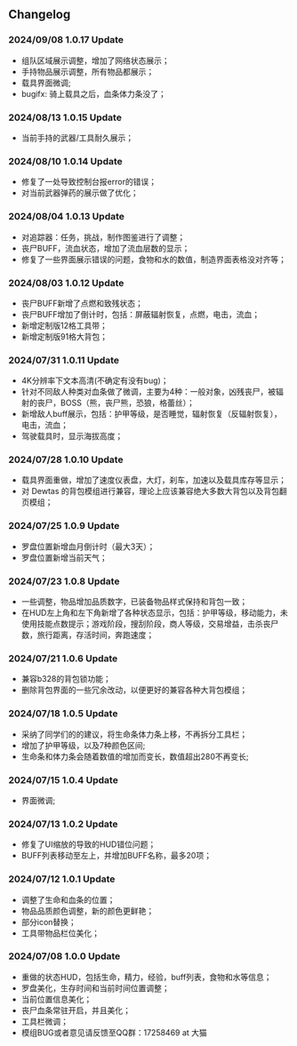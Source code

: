 ## Changelog
### 2024/09/08 1.0.17 Update
- 组队区域展示调整，增加了网络状态展示；
- 手持物品展示调整，所有物品都展示；
- 载具界面微调;
- bugifx: 骑上载具之后，血条体力条没了；

### 2024/08/13 1.0.15 Update
- 当前手持的武器/工具耐久展示；

### 2024/08/10 1.0.14 Update
- 修复了一处导致控制台报error的错误；
- 对当前武器弹药的展示做了优化；

### 2024/08/04 1.0.13 Update
- 对追踪器：任务，挑战，制作图鉴进行了调整；
- 丧尸BUFF，流血状态，增加了流血层数的显示；
- 修复了一些界面展示错误的问题，食物和水的数值，制造界面表格没对齐等；

### 2024/08/03 1.0.12 Update
- 丧尸BUFF新增了点燃和致残状态；
- 丧尸BUFF增加了倒计时，包括：屏蔽辐射恢复，点燃，电击，流血；
- 新增定制版12格工具带；
- 新增定制版91格大背包；

### 2024/07/31 1.0.11 Update
- 4K分辨率下文本高清(不确定有没有bug)；
- 针对不同敌人种类对血条做了微调，主要为4种：一般对象，凶残丧尸，被辐射的丧尸，BOSS（熊，丧尸熊，恐狼，格蕾丝）；
- 新增敌人buff展示，包括：护甲等级，是否睡觉，辐射恢复（反辐射恢复），电击，流血；
- 驾驶载具时，显示海拔高度；

### 2024/07/28 1.0.10 Update
- 载具界面重做，增加了速度仪表盘，大灯，刹车，加速以及载具库存等显示；
- 对 Dewtas 的背包模组进行兼容，理论上应该兼容绝大多数大背包以及背包翻页模组；

### 2024/07/25 1.0.9 Update
- 罗盘位置新增血月倒计时（最大3天）；
- 罗盘位置新增当前天气；

### 2024/07/23 1.0.8 Update
- 一些调整，物品增加品质数字，已装备物品样式保持和背包一致；
- 在HUD左上角和左下角新增了各种状态显示，包括：护甲等级，移动能力，未使用技能点数提示；游戏阶段，搜刮阶段，商人等级，交易增益，击杀丧尸数，旅行距离，存活时间，奔跑速度；

### 2024/07/21 1.0.6 Update
- 兼容b328的背包锁功能；
- 删除背包界面的一些冗余改动，以便更好的兼容各种大背包模组；

### 2024/07/18 1.0.5 Update
- 采纳了同学们的的建议，将生命条体力条上移，不再拆分工具栏；
- 增加了护甲等级，以及7种颜色区间;
- 生命条和体力条会随着数值的增加而变长，数值超出280不再变长;

### 2024/07/15 1.0.4 Update
- 界面微调;

### 2024/07/13 1.0.2 Update
- 修复了UI缩放的导致的HUD错位问题；
- BUFF列表移动至左上，并增加BUFF名称，最多20项；

### 2024/07/12 1.0.1 Update
- 调整了生命和血条的位置；
- 物品品质颜色调整，新的颜色更鲜艳；
- 部分icon替换；
- 工具带物品栏位美化；

### 2024/07/08 1.0.0 Update
- 重做的状态HUD，包括生命，精力，经验，buff列表，食物和水等信息；
- 罗盘美化，生存时间和当前时间位置调整；
- 当前位置信息美化；
- 丧尸血条常驻开启，并且美化；
- 工具栏微调；
- 模组BUG或者意见请反馈至QQ群：17258469 at 大猫
